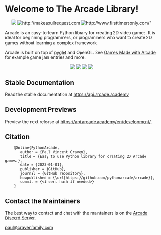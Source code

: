# Welcome to The Arcade Library!

<p align="center">
    <img src="https://img.shields.io/pypi/l/arcade">
    <img src="https://img.shields.io/badge/PRs-welcome-brightgreen.svg?style=flat" alt="http://makeapullrequest.com">
    <img src="https://img.shields.io/badge/first--timers--only-friendly-blue.svg" alt=http://www.firsttimersonly.com/">
</p>

Arcade is an easy-to-learn Python library for creating 2D video games.
It is ideal for beginning programmers, or programmers who want to create
2D games without learning a complex framework.

[pyglet]: https://github.com/pyglet/pyglet
[Games Made with Arcade]: https://api.arcade.academy/en/latest/sample_games.html
Arcade is built on top of [pyglet][] and OpenGL. See [Games Made with Arcade][]
for example game jam entries and more.

[Arcade Discord Server]: https://discord.gg/ZjGDqMp

<p align="center">
    <img src="https://img.shields.io/pypi/dm/arcade">
    <img src="https://img.shields.io/github/commit-activity/m/pythonarcade/arcade">
    <img src="https://img.shields.io/github/contributors/pythonarcade/arcade">
    <img src="https://img.shields.io/github/stars/pythonarcade/arcade">
</p>

## Stable Documentation

Read the stable documentation at https://api.arcade.academy.

## Development Previews

Preview the next release at https://api.arcade.academy/en/development/.

## Citation

```
    @Online{PythonArcade,
       author = {Paul Vincent Craven},
       title = {Easy to use Python library for creating 2D Arcade games.},
       date = {2023-01-01},
       publisher = {GitHub},
       journal = {GitHub repository},
       howpublished = {\url{https://github.com/pythonarcade/arcade}},
       commit = {<insert hash if needed>}
    }
```

## Contact the Maintainers

The best way to contact and chat with the maintainers is on the
[Arcade Discord Server][].

paul@cravenfamily.com
